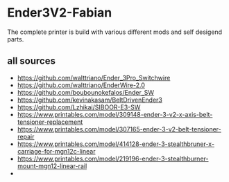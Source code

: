 # Ender3V2-Fabian

The complete printer is build with various different mods and self desigend parts.



## all sources 
- https://github.com/walttriano/Ender_3Pro_Switchwire
- https://github.com/walttriano/EnderWire-2.0
- https://github.com/boubounokefalos/Ender_SW
- https://github.com/kevinakasam/BeltDrivenEnder3
- https://github.com/Lzhikai/SIBOOR-E3-SW
- https://www.printables.com/model/309148-ender-3-v2-x-axis-belt-tensioner-replacement
- https://www.printables.com/model/307165-ender-3-v2-belt-tensioner-repair
- https://www.printables.com/model/414128-ender-3-stealthbruner-x-carriage-for-mgn12c-linear
- https://www.printables.com/model/219196-ender-3-stealthburner-mount-mgn12-linear-rail
- 